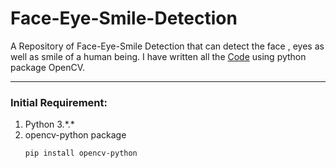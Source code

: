 # Face-Eye-Smile-Detection

A Repository of Face-Eye-Smile Detection that can detect the face , eyes as well as smile of a human being. I have written all the [Code](https://github.com/SohelRaja/Face-Eye-Smile-Detection/blob/master/face_eye_smile_detector.py) using python package OpenCV. 
- - - -

### Initial Requirement:
1. Python 3.\*.\*
2. opencv-python package
      ```
      pip install opencv-python
      ```
